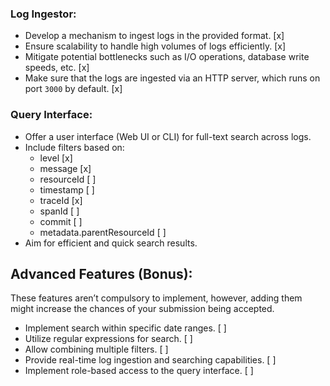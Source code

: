 ### Log Ingestor:

- Develop a mechanism to ingest logs in the provided format. [x]
- Ensure scalability to handle high volumes of logs efficiently. [x]
- Mitigate potential bottlenecks such as I/O operations, database write speeds, etc. [x]
- Make sure that the logs are ingested via an HTTP server, which runs on port `3000` by default. [x]

### Query Interface:

- Offer a user interface (Web UI or CLI) for full-text search across logs.
- Include filters based on:
    - level [x]
    - message [x]
    - resourceId [ ]
    - timestamp [ ]
    - traceId [x]
    - spanId [ ]
    - commit [ ]
    - metadata.parentResourceId [ ]
- Aim for efficient and quick search results.

## Advanced Features (Bonus):

These features aren’t compulsory to implement, however, adding them might increase the chances of your submission being accepted.

- Implement search within specific date ranges. [ ]
- Utilize regular expressions for search. [ ]
- Allow combining multiple filters. [ ]
- Provide real-time log ingestion and searching capabilities. [ ]
- Implement role-based access to the query interface. [ ]
